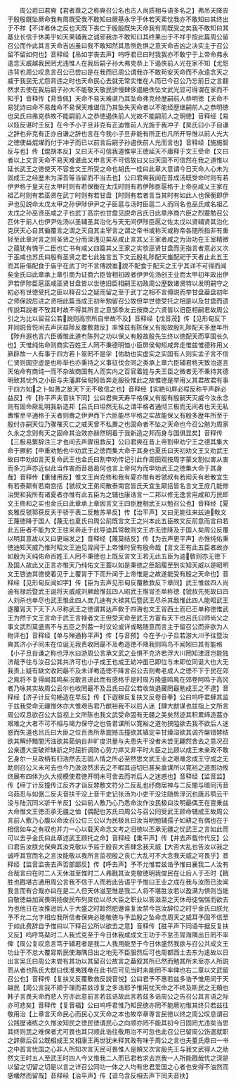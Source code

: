 <!-- { "loadSidebar": true } -->
　　周公若曰君奭【君者尊之之称奭召公名也古人尚质相与语多名之】弗吊天降丧于殷殷既坠厥命我有周既受我不敢知曰厥基永孚于休若天棐忱我亦不敢知曰其终出于不祥【不详者休之反也天既下丧亡于殷殷既失天命我有周既受之矣我不敢知曰其基业长信于休美乎如天果辅我之诚邪我亦不敢知曰其终果出于不祥乎按此篇周公留召公而作此其言天命吉凶虽曰我不敢知然其恳恻危惧之意天命吉凶之决实主于召公留不留如何也】音释经【吊如字丧去声】呜呼君已曰时我我亦不敢宁于上帝命弗永逺念天威越我民罔尤违惟人在我后嗣子孙大弗克恭上下遏佚前人光在家不知【尤怨违背也周公叹息言召公已尝曰是在我而已周公谓我亦不敢茍安天命而不永逺念天之威于我民无尤怨背违之时也天命民心去就无常实惟在人而已今召公乃忘前日之言翻然求去使在我后嗣子孙大不能敬天敬民骄慢肆侈遏絶佚坠文武光显可得谓在家而不知乎】音释传【背音佩】天命不易天难谌乃其坠命弗克经歴嗣前人恭明徳【天命不易犹诗曰命不易哉命不易保天难谌信乃其坠失天命者以不能经歴继嗣前人之恭明徳也吴氏曰弗克恭故不能嗣前人之恭徳遏佚前人光故不能嗣前人之明徳】音释经【易以豉反谌时壬反】在今予小子旦非克有正迪惟前人光施于我冲子【吴氏曰小子自谦之辞也非克有正亦自谦之辞也言在今我小子旦非能有所正也凡所开导惟以前人光大之徳使益焜燿而付于冲子而已以前言后嗣子孙遏佚前人光而言也】音释经【施施智反与也】传【焜胡本反】又曰天不可信我道惟寜王徳延天不庸释于文王受命【又曰者以上文言天命不易天难谌此又申言天不可信故曰又曰天固不可信然在我之道惟以延长武王之徳使天不容舍文王所受之命也胡氏一桂曰此章大意谓今日天命人心未为固成王之经歴未为深吾等当留而不当去也】公曰君奭我闻在昔成汤既受命时则有若伊尹格于皇天在太甲时则有若保衡在太戊时则有若伊陟臣扈格于上帝巫咸乂王家在祖乙时则有若巫贤在武丁时则有若甘盘【时则有若者言当其时有如此人也保衡即伊尹也见説命太戊太甲之孙伊陟伊尹之子臣扈与汤时臣扈二人而同名也巫氏咸名祖乙太戊之孙巫贤巫咸之子也武丁高宗也甘盘见説命吕氏日此章序商六臣之烈葢勉召公匹休于前人也伊尹佐汤以圣辅圣其治化与天无间伊陟臣扈之佐太戊以贤辅贤其治化克厌天心自其徧覆言之谓之天自其主宰言之谓之帝书或称天或称帝各随所指非有重轻至此章对言之则圣贤之分而深浅见矣巫咸止言其乂王家者咸之为治功在王室精微之蕴犹有愧于二臣也亡书有咸乂四篇其乂王家之实欤巫贤甘盘而无指言者意必又次于巫咸也苏氏曰殷有圣贤之君七此独言五下文云殷礼陟配天蚩配祀于天者止此五王而其臣偕配食于庙乎在武丁时不言傅説蚩説不配食于配天之王乎其详不可得而闻矣金氏曰此章承上章引商为证商六臣皆相初政者伊尹佐汤创王业而太甲初年政出伊尹若伊陟臣扈巫咸巫贤甘盘皆以世徳旧臣相嗣王初政周公歴数诸贤特以发明嗣守之初必有世徳受托之臣以释召公之疑而留之至于武丁之相不言傅説而举甘盘葢盘初年之师保説后进之贤相此篇当成王初年勉留召公故但举世徳受托之相是以及甘盘而遗传説耳説者不攷其时故不得其所言之意邹季友云按商之六贤皆以旧臣相嗣君故周公引之为比以留召公若説则高宗所自举故不及】音释经【戊音茂】传【见形甸反下并同説音悦间去声厌益陟反覆敷救反】率惟兹有陈保乂有殷故殷礼陟配天多歴年所【陟升遐也言六臣循惟此道冇陈列之功以保乂有殷故殷先生终以徳配天而享国长久也】天惟纯佑命则商实百姓王人罔不秉德明恤小臣屏侯甸矧咸奔走惟兹惟德称用乂厥辟故一人有事于四方若卜筮罔不是孚【佑助也实虚实之实国有人则实孟子言不信仁贤则国空虚是也称举也亦秉持之义事征伐会同之类承上章六臣辅君格天致治遂言天佑命有商纯一而不杂故商国有人而实内之百官着姓与夫王臣之微者无不秉持其德明致其忧外之小臣与夫藩屏侯甸矧皆奔走服役惟此之故惟徳是举用乂其君故君有事于四方如之卜如蓍之筮天下无不敬信之也】音释经【实絶句屏必程反称平声辟必益反】传【称平声夫音扶下同】公曰君奭天寿平格保乂有殷有殷嗣天灭威今汝永念则有固命厥乱明我新造邦【吕氏曰坦然无私之谓平格者通彻三极而无间者也天无私夀惟至平通格于天者则夀之伊尹而下六臣能尽平格之实故能保乂有殷多歴年所至于殷纣亦嗣天位乃骤罹灭亡之威天曾不私夀之也固命者不坠之天命也今召公勉为周家久永之念则有天之固命其治效亦赫然明着于我新造之邦而身与国俱显矣】音释传【三极易繋辞注三才也间去声骤徂救反】公曰君奭在昔上帝割申劝宁王之德其集大命于厥躬【申重劝勉也中劝武王之徳而集大命于其身也夏氏曰天初劝文王又劝武王故曰申劝如言天复命武王也金氏曰割申劝传记引此作周田观按周字蒙文割似害从害而多刀声亦近似此当作害而音曷曷何也言上帝何为而申劝武王之徳集大命于其身哉】音释传【重储用反】惟文王尚克修和我有夏亦惟有若虢叔有若闳夭有若散宜生有若泰颠有若南宫括【虢叔文王弟闳散泰南宫皆氏夭宜生颠括皆名言文王庻几能修治爕和我所有诸夏者亦惟有此五臣为之辅也康诰言一二邦以修无逸言用咸和万民即文王修和之实也金氏曰此章承上章因言文王四臣歴相武王以勉召公也】音释经【夏亥雅反虢郭获反夭于骄于表二反散苏旱反】传【治平声】又曰无能往来兹迪敎文王蔑徳降于国人【蔑无也夏氏曰周公前既言文王之兴本此五臣故又反前意而言曰若此五臣者不能为文王往来奔走于此导迪其常敎则文王亦无徳降及于国人矣周公反覆以明其意故以又曰更端发之】音释经【蔑莫结反】传【为去声更平声】亦惟纯佑秉徳迪知天威乃惟时昭文王迪见冐闻于上帝惟时受有殷命哉【言文王有此五臣者故亦如殷为天纯佑命百姓王人罔不秉徳也上既反言文王若无此五臣为迪敎则亦无徳下及国人故此又正言亦惟天乃纯佑文王葢以如是秉徳之臣蹈履至到实知天威以是昭明文王啓迪其徳使着见于上覆冐于下而升闻于上帝惟是之故遂能受有殷之天命也】音释经【见形甸反闻如字】传【臣为去声见形甸反覆敷救反下章同】武王惟兹四人尚迪有禄后暨武王诞将天威咸刘厥敌惟兹四人昭武王惟冐丕单称徳【虢叔先死故曰四人刘杀也单尽也武王惟此四人庻几迪有大禄其后暨武王尽杀其敌惟此四人能昭武王遂覆冐天下天下人尽称武王之徳谓其达声敎于四海也文王冐西土而已丕单称徳惟武王为然于文王言命于武王言禄者文王但受天命至武王方富有天下也吕氏曰师尚父之事文武烈莫盛焉不与五臣之列葢一时议论或详或略随意而言主于留召公而非欲为人物评也】音释经【单与殚通称平声】传【与音预】今在予小子旦若游大川予往暨汝奭其济小子同未在位诞无我责收罔朂不及耇造徳不降我则鸣鸟不闻矧曰其有能格【小子旦自谦之称也浮水曰游周公言承文武之业惧不克济若浮大川罔知津涯岂能独济哉予往与汝召公其共济可也小子成王也成王幼冲虽已即位与未即位同诞大也大无我责上疑有缺文收罔朂不及未详耇造徳不降言召公去则耇老成人之徳不下于民在郊之鳯将不复得闻其鸣矣况敢言进此而有感格乎是时周方隆盛鸣鳯在郊卷阿鸣于高冈者乃咏其实故周公云尔也收罔朂不及吕氏曰召公若收敛退藏罔朂勉成王之不逮】音释经【济子计反句絶造在早反】传【下遐稼反复扶又反卷音拳】公曰呜呼君肆其监于兹我受命无疆惟休亦大惟艰告君乃猷裕我不以后人迷【肆大猷谋也兹指上文所言周公叹息欲召公大监视上文所陈也我文武受命固有无疆之美矣然迹其积累缔造葢亦艰难之大者不可不相与竭力保守之也告君谋所以寛裕之道勿狭隘欲去我不欲后人迷惑而失道也吕氏曰大臣之位百责所萃震撼击撞欲其镇定辛甘燥湿欲其调齐槃错棼结欲其解纾黯闇汚浊欲其茹纳自非旷度洪量与夫患失干没者未尝无翩然舍去之意况召公亲遭大变破斧缺斨之时屈折调防心劳力瘁又非平时大臣之比顾以成王未亲政不敢乞身尔一旦政柄有归浩然去志固人情之所必至然思文武王业之艰难念成王守成之无助则召公义未可去也今乃汲汲然求去之不暇其迫切已甚矣盍谋所以寛裕之道图功攸终展布四体为久大规模使君徳开明未可舍去而听后人之迷惑也】音释经【监音监】传【缔丁计反撞传江反齐才诣反棼敷文符分二反乱也纾商居神与二反闇与暗同汚音乌茹忍与如倨二反夫音扶干没上音干史记张汤为小吏干没注随势浮沉也唐苏鹗云干没与陆沉同义斨千羊反】公曰前人敷乃心乃悉命汝作汝民极曰汝明朂偶王在亶乗兹大命惟文王徳丕承无疆之恤【偶配也苏氏曰周公与召公同受武王顾命辅成王故周公言前人敷乃心腹以命汝召公位三公以为民极且曰汝当明勉辅孺子如耕之有偶也在于相信如车之有驭也并力一心以载天命念文考之旧徳以丕承无疆之忧武王之言如此而可以去乎金氏曰此章述武王顾托之命】音释经【乗平声】传【并去声载作代反】公曰君告汝朕允保奭其汝克敬以予监于殷丧大否肆念我天威【大否大乱也告汝以我之诚呼其官而名之言汝能敬以我所言监视殷之丧亡大乱可不大念我天威之可畏乎】音释经【监音监丧去声否部鄙反】传【呼去声】予不允惟若兹诰予惟曰襄我二人汝有合哉言曰在时二人天休滋至惟时二人弗戡其汝克敬徳明我俊民在让后人于丕时【戡胜也戡堪古通用周公言我不信于人而若此告语乎予惟曰王业之成在我与汝而已汝闻我言而有合哉亦曰在是二人但天休滋至惟是我二人将不堪胜汝若以盈满为惧则当能自敬徳益加寅畏明扬俊民布列庻位以尽大臣之职业以答滋至之天休母徒惴惴而欲去为也他日在汝推逊后人于大盛之时超然肥遯谁复汝禁今岂汝辞位之时乎金氏曰朕允予不允二允字相应我所信者保奭必能敬徳与予监殷之坠命念周天之威耳予固不信至于如此费辞自予惟曰以下释召公所以欲去之意】音释传【胜平声下同语牛据反复扶又反】呜呼笃棐时二人我式克至于今日休我咸成文王功于不怠丕冐海隅出日罔不率俾【周公复叹息言笃于辅君者是我二人我用能至于今日休盛然我欲与召公共成文王功业于不怠大覆冐斯民使海隅日出之地无不臣服然后可也周都西土去东为逺故以日出言吴氏曰周公未尝有其功以其留召公故言之葢叙其所已然而勉其所未至亦人所説而从者也陈氏大猷曰伐淮夷践奄在此书后可见当时未能罔不率俾也右二章以文武留召公也】音释传【复扶又反覆敷救反説音悦】公曰君予不惠若兹多诰予惟用闵于天越民【周公言我不顺于理而若兹谆复之多诰耶予惟用忧天命之不终及斯民之无頼也韩子言畏天命而悲人穷亦此意前言若兹诰故此言若兹多诰周公之告召公其言语之际亦可悲矣】音释传【复音福】公曰呜呼君惟乃知民徳亦罔不能厥初惟其终只若兹往敬用治【上章言天命民心而民心又天命之本也故卒章専言民徳以终之周公叹息谓召公践歴诸练之久惟汝知民之徳民徳谓民心之向顺亦罔不能其初今日固罔尤违矣当思其终则民之难保者尤可畏也其只顺此诰往敬用治不可忽也此召公已留周公饬遣就职之辞厥后召公既相成王又相康王再世犹未释其政有味于周公之言也夫董氏鼎曰一书之中首言忧国之心非人所知次言天民可畏惟人是頼又次言殷先王与我文武得人之助然文王时五人至武王时四人今又惟我二人而已君若求去岂我一人所能戡哉忧之深是以留之切留之切是以言之详召公同功一体之人均有忠君爱国之心者也安得不油然而感幡然而留哉】音释经【治平声】传【谙乌含反相去声下同夫音扶】
